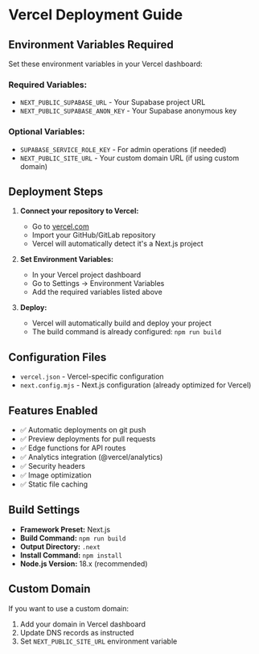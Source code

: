 # Vercel Deployment Guide

## Environment Variables Required

Set these environment variables in your Vercel dashboard:

### Required Variables:
- `NEXT_PUBLIC_SUPABASE_URL` - Your Supabase project URL
- `NEXT_PUBLIC_SUPABASE_ANON_KEY` - Your Supabase anonymous key

### Optional Variables:
- `SUPABASE_SERVICE_ROLE_KEY` - For admin operations (if needed)
- `NEXT_PUBLIC_SITE_URL` - Your custom domain URL (if using custom domain)

## Deployment Steps

1. **Connect your repository to Vercel:**
   - Go to [vercel.com](https://vercel.com)
   - Import your GitHub/GitLab repository
   - Vercel will automatically detect it's a Next.js project

2. **Set Environment Variables:**
   - In your Vercel project dashboard
   - Go to Settings → Environment Variables
   - Add the required variables listed above

3. **Deploy:**
   - Vercel will automatically build and deploy your project
   - The build command is already configured: `npm run build`

## Configuration Files

- `vercel.json` - Vercel-specific configuration
- `next.config.mjs` - Next.js configuration (already optimized for Vercel)

## Features Enabled

- ✅ Automatic deployments on git push
- ✅ Preview deployments for pull requests
- ✅ Edge functions for API routes
- ✅ Analytics integration (@vercel/analytics)
- ✅ Security headers
- ✅ Image optimization
- ✅ Static file caching

## Build Settings

- **Framework Preset:** Next.js
- **Build Command:** `npm run build`
- **Output Directory:** `.next`
- **Install Command:** `npm install`
- **Node.js Version:** 18.x (recommended)

## Custom Domain

If you want to use a custom domain:
1. Add your domain in Vercel dashboard
2. Update DNS records as instructed
3. Set `NEXT_PUBLIC_SITE_URL` environment variable
